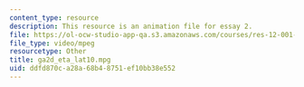 ```yaml
---
content_type: resource
description: This resource is an animation file for essay 2.
file: https://ol-ocw-studio-app-qa.s3.amazonaws.com/courses/res-12-001-topics-in-fluid-dynamics-spring-2010/ddfd870ca28a68b48751ef10bb38e552_ga2d_eta_lat10.mpg
file_type: video/mpeg
resourcetype: Other
title: ga2d_eta_lat10.mpg
uid: ddfd870c-a28a-68b4-8751-ef10bb38e552
---
```

